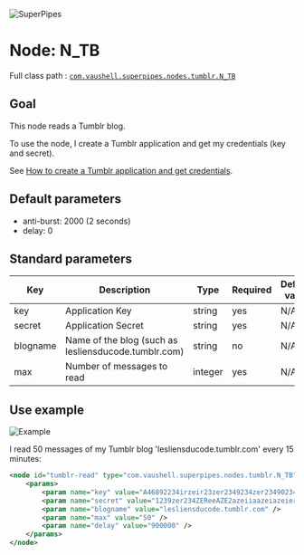 ![SuperPipes](https://raw2.github.com/fabienvauchelles/superpipes/master/docs/images/logo_slogan238.png)


# Node: N_TB

Full class path : [`com.vaushell.superpipes.nodes.tumblr.N_TB`](../../superpipes/src/main/java/com/vaushell/superpipes/nodes/tumblr/N_TB.java)


## Goal

This node reads a Tumblr blog.

To use the node, I create a Tumblr application and get my credentials (key and secret).

See [How to create a Tumblr application and get credentials](../tutorials/Create_Tumblr_Application.md).


## Default parameters

* anti-burst: 2000 (2 seconds)
* delay: 0


## Standard parameters

Key | Description | Type | Required | Default value | Example value
 --- | --- | --- | --- | --- | ---
key | Application Key | string | yes | N/A | A46892234irzeir23zer2349234zer23490234
secret | Application Secret | string | yes | N/A | 1239zer234ZEReeAZE2azeiiaazeiazeier
blogname | Name of the blog (such as lesliensducode.tumblr.com) | string | no | N/A | lesliensducode.tumblr.com
max | Number of messages to read | integer | yes | N/A | 50


## Use example

![Example](https://raw2.github.com/fabienvauchelles/superpipes/master/docs/images/example_migrate_tumblr.png)

I read 50 messages of my Tumblr blog 'lesliensducode.tumblr.com' every 15 minutes:

```xml
<node id="tumblr-read" type="com.vaushell.superpipes.nodes.tumblr.N_TB">
    <params>
        <param name="key" value="A46892234irzeir23zer2349234zer23490234" />
        <param name="secret" value="1239zer234ZEReeAZE2azeiiaazeiazeier" />
        <param name="blogname" value="lesliensducode.tumblr.com" />
        <param name="max" value="50" />
        <param name="delay" value="900000" />
    </params>
</node>
```
